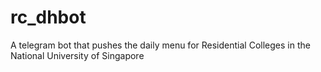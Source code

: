 # rc_dhbot
A telegram bot that pushes the daily menu for Residential Colleges in the National University of Singapore
